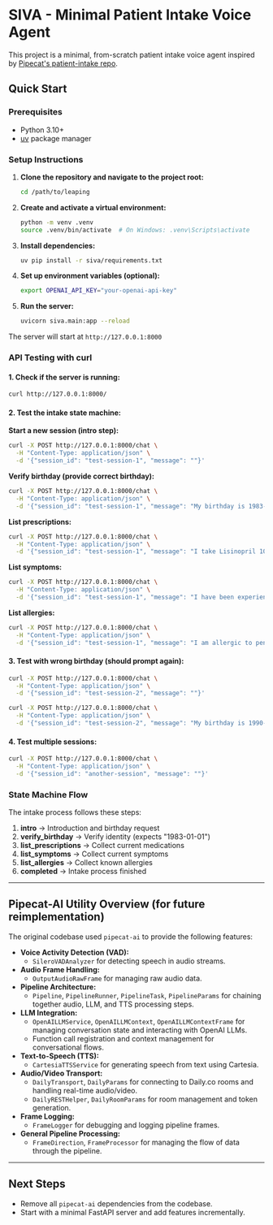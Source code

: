 # SIVA - Minimal Patient Intake Voice Agent

This project is a minimal, from-scratch patient intake voice agent inspired by [Pipecat's patient-intake repo](https://github.com/pipecat-ai/pipecat/tree/main/examples/patient-intake).

## Quick Start

### Prerequisites
- Python 3.10+
- [uv](https://docs.astral.sh/uv/) package manager

### Setup Instructions

1. **Clone the repository and navigate to the project root:**
   ```bash
   cd /path/to/leaping
   ```

2. **Create and activate a virtual environment:**
   ```bash
   python -m venv .venv
   source .venv/bin/activate  # On Windows: .venv\Scripts\activate
   ```

3. **Install dependencies:**
   ```bash
   uv pip install -r siva/requirements.txt
   ```

4. **Set up environment variables (optional):**
   ```bash
   export OPENAI_API_KEY="your-openai-api-key"
   ```

5. **Run the server:**
   ```bash
   uvicorn siva.main:app --reload
   ```

The server will start at `http://127.0.0.1:8000`

### API Testing with curl

#### 1. Check if the server is running:
```bash
curl http://127.0.0.1:8000/
```

#### 2. Test the intake state machine:

**Start a new session (intro step):**
```bash
curl -X POST http://127.0.0.1:8000/chat \
  -H "Content-Type: application/json" \
  -d '{"session_id": "test-session-1", "message": ""}'
```

**Verify birthday (provide correct birthday):**
```bash
curl -X POST http://127.0.0.1:8000/chat \
  -H "Content-Type: application/json" \
  -d '{"session_id": "test-session-1", "message": "My birthday is 1983-01-01"}'
```

**List prescriptions:**
```bash
curl -X POST http://127.0.0.1:8000/chat \
  -H "Content-Type: application/json" \
  -d '{"session_id": "test-session-1", "message": "I take Lisinopril 10mg daily and Metformin 500mg twice daily"}'
```

**List symptoms:**
```bash
curl -X POST http://127.0.0.1:8000/chat \
  -H "Content-Type: application/json" \
  -d '{"session_id": "test-session-1", "message": "I have been experiencing headaches and fatigue"}'
```

**List allergies:**
```bash
curl -X POST http://127.0.0.1:8000/chat \
  -H "Content-Type: application/json" \
  -d '{"session_id": "test-session-1", "message": "I am allergic to penicillin"}'
```

#### 3. Test with wrong birthday (should prompt again):
```bash
curl -X POST http://127.0.0.1:8000/chat \
  -H "Content-Type: application/json" \
  -d '{"session_id": "test-session-2", "message": ""}'

curl -X POST http://127.0.0.1:8000/chat \
  -H "Content-Type: application/json" \
  -d '{"session_id": "test-session-2", "message": "My birthday is 1990-05-15"}'
```

#### 4. Test multiple sessions:
```bash
curl -X POST http://127.0.0.1:8000/chat \
  -H "Content-Type: application/json" \
  -d '{"session_id": "another-session", "message": ""}'
```

### State Machine Flow

The intake process follows these steps:
1. **intro** → Introduction and birthday request
2. **verify_birthday** → Verify identity (expects "1983-01-01")
3. **list_prescriptions** → Collect current medications
4. **list_symptoms** → Collect current symptoms
5. **list_allergies** → Collect known allergies
6. **completed** → Intake process finished

---

## Pipecat-AI Utility Overview (for future reimplementation)

The original codebase used `pipecat-ai` to provide the following features:

- **Voice Activity Detection (VAD):**
  - `SileroVADAnalyzer` for detecting speech in audio streams.
- **Audio Frame Handling:**
  - `OutputAudioRawFrame` for managing raw audio data.
- **Pipeline Architecture:**
  - `Pipeline`, `PipelineRunner`, `PipelineTask`, `PipelineParams` for chaining together audio, LLM, and TTS processing steps.
- **LLM Integration:**
  - `OpenAILLMService`, `OpenAILLMContext`, `OpenAILLMContextFrame` for managing conversation state and interacting with OpenAI LLMs.
  - Function call registration and context management for conversational flows.
- **Text-to-Speech (TTS):**
  - `CartesiaTTSService` for generating speech from text using Cartesia.
- **Audio/Video Transport:**
  - `DailyTransport`, `DailyParams` for connecting to Daily.co rooms and handling real-time audio/video.
  - `DailyRESTHelper`, `DailyRoomParams` for room management and token generation.
- **Frame Logging:**
  - `FrameLogger` for debugging and logging pipeline frames.
- **General Pipeline Processing:**
  - `FrameDirection`, `FrameProcessor` for managing the flow of data through the pipeline.

---

## Next Steps

- Remove all `pipecat-ai` dependencies from the codebase.
- Start with a minimal FastAPI server and add features incrementally.

